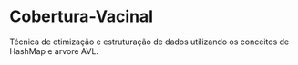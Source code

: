 # Cobertura-Vacinal
Técnica de otimização e estruturação de dados utilizando os conceitos de HashMap e arvore AVL. 
